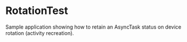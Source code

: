 RotationTest
============

Sample application showing how to retain an AsyncTask status on device rotation (activity recreation).
